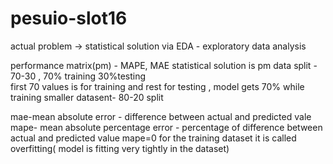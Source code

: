 # pesuio-slot16
actual problem -> statistical solution
via EDA - exploratory data analysis

performance matrix(pm) - MAPE, MAE 
statistical solution is pm
data split - 70-30 , 70% training 30%testing  
first 70 values is for training and rest for testing , model gets 70% while training
smaller datasent- 80-20 split

mae-mean absolute error - difference between actual and predicted vale
mape- mean absolute percentage error - percentage of difference between actual and predicted value
mape=0 for the training dataset it is called overfitting( model is fitting very tightly in the dataset)
